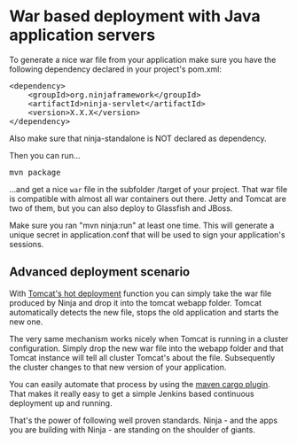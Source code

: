 War based deployment with Java application servers
==================================================

To generate a nice war file from your application make sure you have the
following dependency declared in your project's pom.xml:

<pre class="prettyprint">
&lt;dependency&gt;
    &lt;groupId&gt;org.ninjaframework&lt;/groupId&gt;
    &lt;artifactId&gt;ninja-servlet&lt;/artifactId&gt;
    &lt;version&gt;X.X.X&lt;/version&gt;
&lt;/dependency&gt;   
</pre>

Also make sure that ninja-standalone is NOT declared as dependency.

Then you can run...

<pre class="prettyprint">
mvn package
</pre>

...and get a  nice <code>war</code> file in the subfolder /target of your project. That war file is compatible with almost all
war containers out there. Jetty and Tomcat are two of them, but you can also deploy to Glassfish and JBoss.

<div class="alert alert-info">
Make sure you ran "mvn ninja:run" at least one time. 
This will generate a unique secret in application.conf that will 
be used to sign your application's sessions.
</div>

Advanced deployment scenario
----------------------------

With [Tomcat's hot deployment](http://www.mulesoft.com/tomcat-deploy) function 
you can simply take the war file produced by Ninja and drop it into the tomcat webapp folder.
Tomcat automatically detects the new file, stops the old application and starts the new one.


The very same mechanism works nicely when Tomcat is running in a cluster
configuration. Simply drop the new war file into the webapp folder and that Tomcat instance will tell all
cluster Tomcat's about the file. Subsequently the cluster changes to that new version of your application.

You can easily automate that process by using the [maven cargo plugin](http://cargo.codehaus.org/Maven2+plugin). 
That makes it really easy to  get a simple Jenkins based continuous deployment up and running.

That's the power of following well proven standards. Ninja - and the apps you are 
building with Ninja - are standing on the shoulder of giants.
